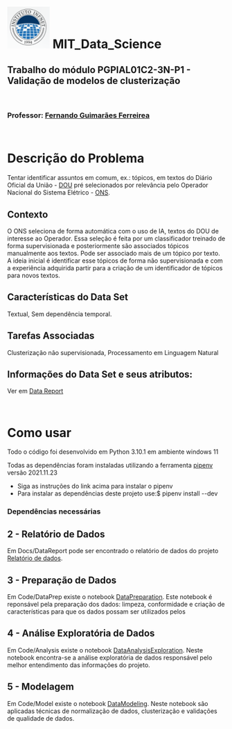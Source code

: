 # ![logo_infnet](infnet.png)  MIT_Data_Science

## Trabalho do módulo PGPIAL01C2-3N-P1 - Validação de modelos de clusterização
<br />

### Professor: [Fernando Guimarães Ferreirea](mailto:Fernando.gFerreira@infnet.edu.br)
<br />

# Descrição do Problema

Tentar identificar assuntos em comum, ex.: tópicos, em textos do Diário Oficial da União - [DOU](https://www.gov.br/imprensanacional/pt-br) pré selecionados por relevância pelo Operador Nacional do Sistema Elétrico - [ONS](http://www.ons.org.br).

## Contexto

O ONS seleciona de forma automática com o uso de IA, textos do DOU de interesse ao Operador. Essa seleção é feita por um classificador treinado de forma supervisionada e posteriormente são associados tópicos manualmente aos textos. Pode ser associado mais de um tópico por texto. A ideia inicial é identificar esse tópicos de forma não supervisionada e com a experiência adquirida partir para a criação de um identificador de tópicos para novos textos.

## Características do Data Set
Textual, Sem dependência temporal.

## Tarefas Associadas
Clusterização não supervisionada, Processamento em Linguagem Natural

## Informações do Data Set e seus atributos:

Ver em [Data Report](./DataReport/Report.md)

<br>

# Como usar

Todo o código foi desenvolvido em Python 3.10.1 em ambiente windows 11

Todas as dependências foram instaladas utilizando a ferramenta [pipenv](https://pypi.org/project/pipenv/) versão 2021.11.23

* Siga as instruções do link acima para instalar o pipenv
* Para instalar as dependências deste projeto use:$ pipenv install --dev

### Dependências necessárias



## 2 - Relatório de Dados

Em Docs/DataReport pode ser encontrado o relatório de dados do projeto [Relatório de dados](./DataReport/Report.md).

## 3 - Preparação de Dados

Em Code/DataPrep existe o notebook [DataPreparation](../Code/DataPrep/Data%20Preparation%20-%20Household%20comsumption.ipynb). Este notebook é reponsável pela preparação dos dados: limpeza, conformidade e criação de características para que os dados possam ser utilizados pelos 

## 4 - Análise Exploratória de Dados

Em Code/Analysis existe o notebook [DataAnalysisExploration](../Code/Analysis/Data%20Analysis%20-%20Exploratory%20Data%20Analysis.ipynb). Neste notebook encontra-se a análise exploratória de dados responsável pelo melhor entendimento das informações do projeto.

## 5 - Modelagem

Em Code/Model existe o notebook [DataModeling](../Code/Model/Model%20-%20Clusterization.ipynb). Neste notebook são aplicadas técnicas de normalização de dados, clusterização e validações de qualidade de dados. 
